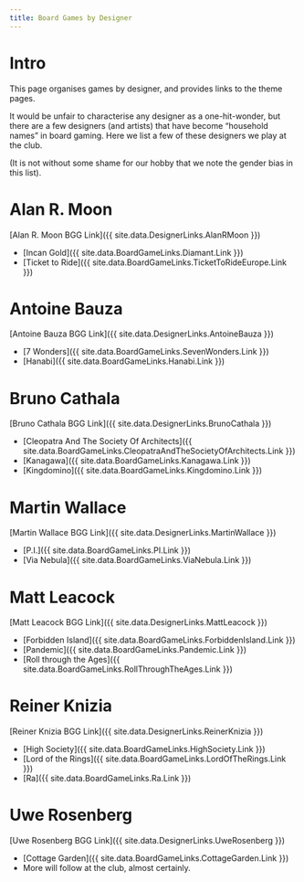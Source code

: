 ```yaml
---
title: Board Games by Designer
---
```


# Intro

This page organises games by designer, and provides links to the theme pages.

It would be unfair to characterise any designer as a one-hit-wonder, but there are a few designers (and artists) that have become “household names” in board gaming.
Here we list a few of these designers we play at the club.

(It is not without some shame for our hobby that we note the gender bias in this list).

# Alan R. Moon

[Alan R. Moon BGG Link]({{ site.data.DesignerLinks.AlanRMoon }})

* [Incan Gold]({{ site.data.BoardGameLinks.Diamant.Link }})
* [Ticket to Ride]({{ site.data.BoardGameLinks.TicketToRideEurope.Link }})

# Antoine Bauza

[Antoine Bauza BGG Link]({{ site.data.DesignerLinks.AntoineBauza }})

* [7 Wonders]({{ site.data.BoardGameLinks.SevenWonders.Link }})
* [Hanabi]({{ site.data.BoardGameLinks.Hanabi.Link }})

# Bruno Cathala

[Bruno Cathala BGG Link]({{ site.data.DesignerLinks.BrunoCathala }})

* [Cleopatra And The Society Of Architects]({{ site.data.BoardGameLinks.CleopatraAndTheSocietyOfArchitects.Link }})
* [Kanagawa]({{ site.data.BoardGameLinks.Kanagawa.Link }})
* [Kingdomino]({{ site.data.BoardGameLinks.Kingdomino.Link }})

# Martin Wallace

[Martin Wallace BGG Link]({{ site.data.DesignerLinks.MartinWallace }})

* [P.I.]({{ site.data.BoardGameLinks.PI.Link }})
* [Via Nebula]({{ site.data.BoardGameLinks.ViaNebula.Link }})

# Matt Leacock

[Matt Leacock BGG Link]({{ site.data.DesignerLinks.MattLeacock }})

* [Forbidden Island]({{ site.data.BoardGameLinks.ForbiddenIsland.Link }})
* [Pandemic]({{ site.data.BoardGameLinks.Pandemic.Link }})
* [Roll through the Ages]({{ site.data.BoardGameLinks.RollThroughTheAges.Link }})

# Reiner Knizia

[Reiner Knizia BGG Link]({{ site.data.DesignerLinks.ReinerKnizia }})

* [High Society]({{ site.data.BoardGameLinks.HighSociety.Link }})
* [Lord of the Rings]({{ site.data.BoardGameLinks.LordOfTheRings.Link }})
* [Ra]({{ site.data.BoardGameLinks.Ra.Link }})

# Uwe Rosenberg

[Uwe Rosenberg BGG Link]({{ site.data.DesignerLinks.UweRosenberg }})

* [Cottage Garden]({{ site.data.BoardGameLinks.CottageGarden.Link }})
* More will follow at the club, almost certainly.

<!---
# Vlaada Chvátil

* more will follow at the club
--->
